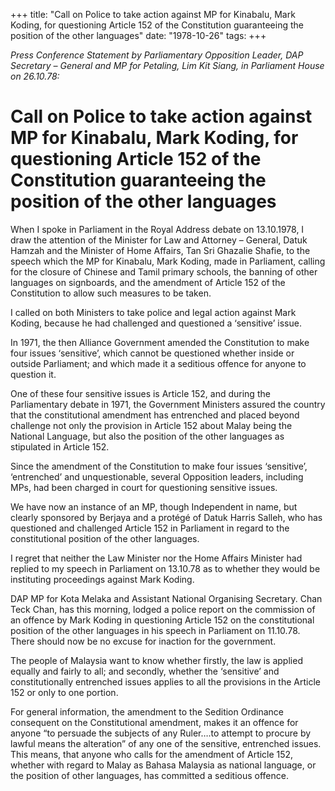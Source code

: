 +++ 
title: "Call on Police to take action against MP for Kinabalu, Mark Koding, for questioning Article 152 of the Constitution guaranteeing the position of the other languages"
date: "1978-10-26"
tags:
+++

_Press Conference Statement by Parliamentary Opposition Leader, DAP Secretary – General and MP for Petaling, Lim Kit Siang, in Parliament House on 26.10.78:_

# Call on Police to take action against MP for Kinabalu, Mark Koding, for questioning Article 152 of the Constitution guaranteeing the position of the other languages

When I spoke in Parliament in the Royal Address debate on 13.10.1978, I draw the attention of the Minister for Law and Attorney – General, Datuk Hamzah and the Minister of Home Affairs, Tan Sri Ghazalie Shafie, to the speech which the MP for Kinabalu, Mark Koding, made in Parliament, calling for the closure of Chinese and Tamil primary schools, the banning of other languages on signboards, and the amendment of Article 152 of the Constitution to allow such measures to be taken.</u>

I called on both Ministers to take police and legal action against Mark Koding, because he had challenged and questioned a ‘sensitive’ issue.

In 1971, the then Alliance Government amended the Constitution to make four issues ‘sensitive’, which cannot be questioned whether inside or outside Parliament; and which made it a seditious offence for anyone to question it.

One of these four sensitive issues is Article 152, and during the Parliamentary debate in 1971, the Government Ministers assured the country that the constitutional amendment has entrenched and placed beyond challenge not only the provision in Article 152 about Malay being the National Language, but also the position of the other languages as stipulated in Article 152.

Since the amendment of the Constitution to make four issues ‘sensitive’, ‘entrenched’ and unquestionable, several Opposition leaders, including MPs, had been charged in court for questioning sensitive issues.

We have now an instance of an MP, though Independent in name, but clearly sponsored by Berjaya and a protégé of Datuk Harris Salleh, who has questioned and challenged Article 152 in Parliament in regard to the constitutional position of the other languages.

I regret that neither the Law Minister nor the Home Affairs Minister had replied to my speech in Parliament on 13.10.78 as to whether they would be instituting proceedings against Mark Koding.

DAP MP for Kota Melaka and Assistant National Organising Secretary. Chan Teck Chan, has this morning, lodged a police report on the commission of an offence by Mark Koding in questioning Article 152 on the constitutional position of the other languages in his speech in Parliament on 11.10.78. There should now be no excuse for inaction for the government.

The people of Malaysia want to know whether firstly, the law is applied equally and fairly to all; and secondly, whether the ‘sensitive’ and constitutionally entrenched issues applies to all the provisions in the Article 152 or only to one portion.

For general information, the amendment to the Sedition Ordinance consequent on the Constitutional amendment, makes it an offence for anyone “to persuade the subjects of any Ruler….to attempt to procure by lawful means the alteration” of any one of the sensitive, entrenched issues. This means, that anyone who calls for the amendment of Article 152, whether with regard to Malay as Bahasa Malaysia as national language, or the position of other languages, has committed a seditious offence. 
 
